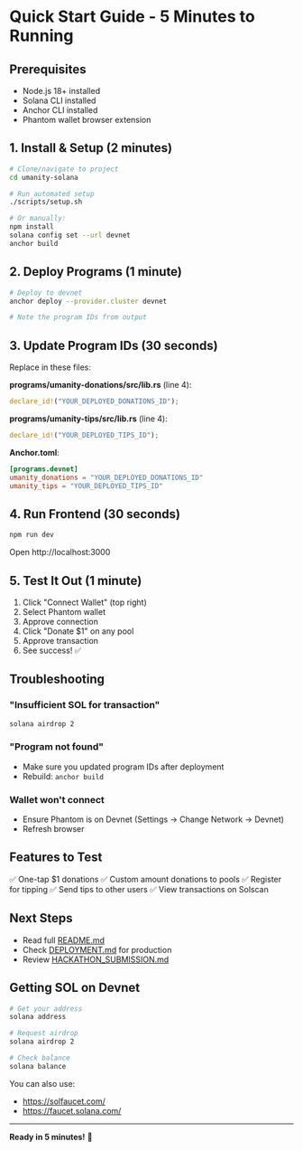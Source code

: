 # Quick Start Guide - 5 Minutes to Running

## Prerequisites
- Node.js 18+ installed
- Solana CLI installed
- Anchor CLI installed
- Phantom wallet browser extension

## 1. Install & Setup (2 minutes)

```bash
# Clone/navigate to project
cd umanity-solana

# Run automated setup
./scripts/setup.sh

# Or manually:
npm install
solana config set --url devnet
anchor build
```

## 2. Deploy Programs (1 minute)

```bash
# Deploy to devnet
anchor deploy --provider.cluster devnet

# Note the program IDs from output
```

## 3. Update Program IDs (30 seconds)

Replace in these files:

**programs/umanity-donations/src/lib.rs** (line 4):
```rust
declare_id!("YOUR_DEPLOYED_DONATIONS_ID");
```

**programs/umanity-tips/src/lib.rs** (line 4):
```rust
declare_id!("YOUR_DEPLOYED_TIPS_ID");
```

**Anchor.toml**:
```toml
[programs.devnet]
umanity_donations = "YOUR_DEPLOYED_DONATIONS_ID"
umanity_tips = "YOUR_DEPLOYED_TIPS_ID"
```

## 4. Run Frontend (30 seconds)

```bash
npm run dev
```

Open http://localhost:3000

## 5. Test It Out (1 minute)

1. Click "Connect Wallet" (top right)
2. Select Phantom wallet
3. Approve connection
4. Click "Donate $1" on any pool
5. Approve transaction
6. See success! ✅

## Troubleshooting

### "Insufficient SOL for transaction"
```bash
solana airdrop 2
```

### "Program not found"
- Make sure you updated program IDs after deployment
- Rebuild: `anchor build`

### Wallet won't connect
- Ensure Phantom is on Devnet (Settings → Change Network → Devnet)
- Refresh browser

## Features to Test

✅ One-tap $1 donations
✅ Custom amount donations to pools
✅ Register for tipping
✅ Send tips to other users
✅ View transactions on Solscan

## Next Steps

- Read full [README.md](README.md)
- Check [DEPLOYMENT.md](DEPLOYMENT.md) for production
- Review [HACKATHON_SUBMISSION.md](HACKATHON_SUBMISSION.md)

## Getting SOL on Devnet

```bash
# Get your address
solana address

# Request airdrop
solana airdrop 2

# Check balance
solana balance
```

You can also use:
- https://solfaucet.com/
- https://faucet.solana.com/

---

**Ready in 5 minutes!** 🚀
